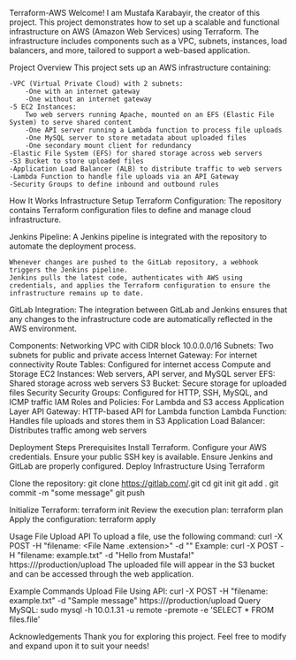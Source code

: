 Terraform-AWS
    Welcome! I am Mustafa Karabayir, the creator of this project. This project demonstrates how to set up a scalable and functional infrastructure on AWS (Amazon Web Services) using Terraform. The infrastructure includes components such as a VPC, subnets, instances, load balancers, and more, tailored to support a web-based application.

Project Overview
    This project sets up an AWS infrastructure containing:

    -VPC (Virtual Private Cloud) with 2 subnets:
        -One with an internet gateway
        -One without an internet gateway
    -5 EC2 Instances:
        Two web servers running Apache, mounted on an EFS (Elastic File System) to serve shared content
        -One API server running a Lambda function to process file uploads
        -One MySQL server to store metadata about uploaded files
        -One secondary mount client for redundancy
    -Elastic File System (EFS) for shared storage across web servers
    -S3 Bucket to store uploaded files
    -Application Load Balancer (ALB) to distribute traffic to web servers
    -Lambda Function to handle file uploads via an API Gateway
    -Security Groups to define inbound and outbound rules

How It Works
    Infrastructure Setup
        Terraform Configuration:
            The repository contains Terraform configuration files to define and manage cloud infrastructure.

Jenkins Pipeline:
    A Jenkins pipeline is integrated with the repository to automate the deployment process.

    Whenever changes are pushed to the GitLab repository, a webhook triggers the Jenkins pipeline.
    Jenkins pulls the latest code, authenticates with AWS using credentials, and applies the Terraform configuration to ensure the infrastructure remains up to date.

GitLab Integration:
    The integration between GitLab and Jenkins ensures that any changes to the infrastructure code are automatically reflected in the AWS environment.

Components:
    Networking
        VPC with CIDR block 10.0.0.0/16
    Subnets: Two subnets for public and private access
        Internet Gateway: For internet connectivity
        Route Tables: Configured for internet access
    Compute and Storage
        EC2 Instances: Web servers, API server, and MySQL server
        EFS: Shared storage across web servers
        S3 Bucket: Secure storage for uploaded files
    Security
        Security Groups: Configured for HTTP, SSH, MySQL, and ICMP traffic
        IAM Roles and Policies: For Lambda and S3 access
    Application Layer
        API Gateway: HTTP-based API for Lambda function
        Lambda Function: Handles file uploads and stores them in S3
    Application Load Balancer: Distributes traffic among web servers

Deployment Steps
    Prerequisites
        Install Terraform.
    Configure your AWS credentials.
        Ensure your public SSH key is available.
        Ensure Jenkins and GitLab are properly configured.
        Deploy Infrastructure Using Terraform

Clone the repository:
        git clone https://gitlab.com/<your-repo-name>.git
        cd <project-folder>
        git init
        git add .
        git commit -m "some message"
        git push

Initialize Terraform:
    terraform init
Review the execution plan:
    terraform plan
Apply the configuration:
    terraform apply

Usage
    File Upload API
        To upload a file, use the following command:
            curl -X POST -H "filename: <File Name .extension>" -d "<Your Message>" <API URL from Terraform output>
        Example:
            curl -X POST -H "filename: example.txt" -d "Hello from Mustafa!" https://<api-url>/production/upload
    The uploaded file will appear in the S3 bucket and can be accessed through the web application.

Example Commands
    Upload File Using API:
        curl -X POST -H "filename: example.txt" -d "Sample message" https://<api-url>/production/upload
    Query MySQL:
        sudo mysql -h 10.0.1.31 -u remote -premote -e 'SELECT * FROM files.file'

Acknowledgements
    Thank you for exploring this project. Feel free to modify and expand upon it to suit your needs!